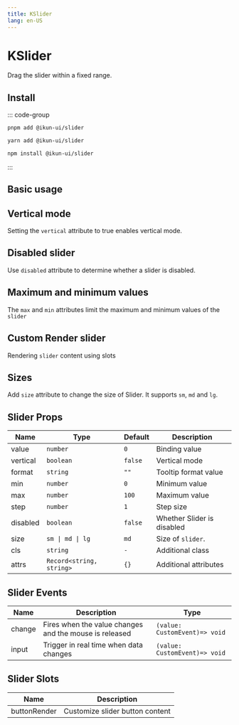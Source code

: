 ```yaml
---
title: KSlider
lang: en-US
---
```


# KSlider

Drag the slider within a fixed range.

## Install

::: code-group

```bash [pnpm]
pnpm add @ikun-ui/slider
```

```bash [yarn]
yarn add @ikun-ui/slider
```

```bash [npm]
npm install @ikun-ui/slider
```

:::

## Basic usage

<demo src="slider/basic.svelte" github="Slider"></demo>

## Vertical mode

Setting the `vertical` attribute to true enables vertical mode.

<demo src="slider/vertical.svelte" github="Slider"></demo>

## Disabled slider

Use `disabled` attribute to determine whether a slider is disabled.

<demo src="slider/disabled.svelte" github="Slider"></demo>

## Maximum and minimum values

The `max` and `min` attributes limit the maximum and minimum values of the `slider`

<demo src="slider/range.svelte" github="Slider"></demo>

## Custom Render slider

Rendering `slider` content using slots

<demo src="slider/render.svelte" github="Slider"></demo>

## Sizes

Add `size` attribute to change the size of Slider. It supports `sm`, `md` and `lg`.

<demo src="slider/sizes.svelte" github="Slider"></demo>

## Slider Props

| Name     | Type                     | Default | Description                |
|----------|--------------------------|---------|----------------------------|
| value    | `number`                 | `0`     | Binding value              |
| vertical | `boolean`                | `false` | Vertical mode              |
| format   | `string`                 | `""`    | Tooltip format value       |
| min      | `number`                 | `0`     | Minimum value              |
| max      | `number`                 | `100`   | Maximum value              |
| step     | `number`                 | `1`     | Step size                  |
| disabled | `boolean`                | `false` | Whether Slider is disabled |
| size     | `sm \| md \| lg`         | `md`    | Size of `slider`.          |
| cls      | `string`                 | `-`     | Additional class           |
| attrs    | `Record<string, string>` | `{}`    | Additional attributes      |

## Slider Events

| Name   | Description                                            | Type                          |
| ------ | ------------------------------------------------------ | ----------------------------- |
| change | Fires when the value changes and the mouse is released | `(value: CustomEvent)=> void` |
| input  | Trigger in real time when data changes                 | `(value: CustomEvent)=> void` |

## Slider Slots

| Name         | Description                     |
| ------------ | ------------------------------- |
| buttonRender | Customize slider button content |
